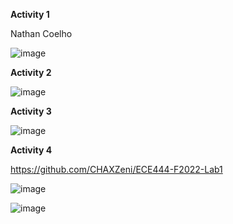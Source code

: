 **Activity 1**

Nathan Coelho

![image](https://user-images.githubusercontent.com/53286365/190491011-6334da61-059c-4bc5-8a02-c85dc8723d19.png)

**Activity 2**

![image](https://user-images.githubusercontent.com/53286365/190673821-4c31636f-a3ed-4314-8a0e-50f3eb473bbb.png)

**Activity 3**

![image](https://user-images.githubusercontent.com/53286365/190676161-193775d4-177a-473a-9e94-44898bb4954a.png)

**Activity 4** 

https://github.com/CHAXZeni/ECE444-F2022-Lab1

![image](https://user-images.githubusercontent.com/53286365/190677872-38a86064-0c03-4ebc-8b72-444a319862c2.png)

![image](https://user-images.githubusercontent.com/53286365/190682237-2197f542-150d-410a-905a-026a191bac4e.png)



